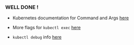 
<br>

### WELL DONE !

* Kubernetes documentation for Command and Args [here](https://kubernetes.io/docs/tasks/inject-data-application/define-command-argument-container/)

* More flags for `kubectl exec` [here](https://kubernetes.io/docs/reference/kubectl/generated/kubectl_exec/)

* `kubectl debug` info [here](https://kubernetes.io/docs/reference/kubectl/generated/kubectl_debug/)